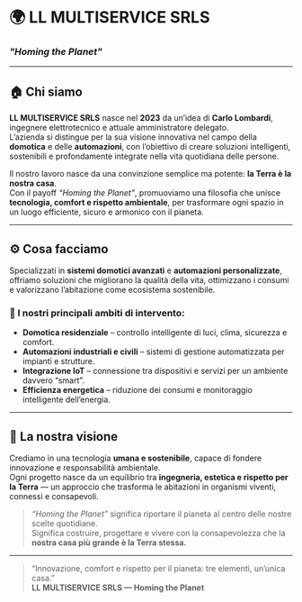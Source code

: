 # 🌍 LL MULTISERVICE SRLS  
### *"Homing the Planet"*

---

## 🏠 Chi siamo  

**LL MULTISERVICE SRLS** nasce nel **2023** da un’idea di **Carlo Lombardi**, ingegnere elettrotecnico e attuale amministratore delegato.  
L’azienda si distingue per la sua visione innovativa nel campo della **domotica** e delle **automazioni**, con l’obiettivo di creare soluzioni intelligenti, sostenibili e profondamente integrate nella vita quotidiana delle persone.  

Il nostro lavoro nasce da una convinzione semplice ma potente: **la Terra è la nostra casa**.  
Con il payoff *“Homing the Planet”*, promuoviamo una filosofia che unisce **tecnologia, comfort e rispetto ambientale**, per trasformare ogni spazio in un luogo efficiente, sicuro e armonico con il pianeta.

---

## ⚙️ Cosa facciamo  

Specializzati in **sistemi domotici avanzati** e **automazioni personalizzate**, offriamo soluzioni che migliorano la qualità della vita, ottimizzano i consumi e valorizzano l’abitazione come ecosistema sostenibile.  

### 🔌 I nostri principali ambiti di intervento:
- **Domotica residenziale** – controllo intelligente di luci, clima, sicurezza e comfort.  
- **Automazioni industriali e civili** – sistemi di gestione automatizzata per impianti e strutture.  
- **Integrazione IoT** – connessione tra dispositivi e servizi per un ambiente davvero “smart”.  
- **Efficienza energetica** – riduzione dei consumi e monitoraggio intelligente dell’energia.  

---

## 🌱 La nostra visione  

Crediamo in una tecnologia **umana e sostenibile**, capace di fondere innovazione e responsabilità ambientale.  
Ogni progetto nasce da un equilibrio tra **ingegneria, estetica e rispetto per la Terra** — un approccio che trasforma le abitazioni in organismi viventi, connessi e consapevoli.

> *“Homing the Planet”* significa riportare il pianeta al centro delle nostre scelte quotidiane.  
> Significa costruire, progettare e vivere con la consapevolezza che la **nostra casa più grande è la Terra stessa.**

---

> “Innovazione, comfort e rispetto per il pianeta: tre elementi, un’unica casa.”  
> **LL MULTISERVICE SRLS — Homing the Planet**
